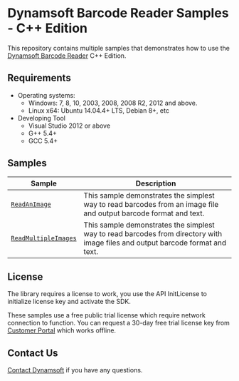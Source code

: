# Dynamsoft Barcode Reader Samples - C++ Edition

This repository contains multiple samples that demonstrates how to use the <a href="https://www.dynamsoft.com/barcode-reader/overview/?product=dbr&utm_source=samples&package=c_cpp" target="_blank">Dynamsoft Barcode Reader</a> C++ Edition.

## Requirements
- Operating systems:
  - Windows: 7, 8, 10, 2003, 2008, 2008 R2, 2012 and above.
  - Linux x64: Ubuntu 14.04.4+ LTS, Debian 8+, etc
- Developing Tool
  - Visual Studio 2012 or above
  - G++ 5.4+  
  - GCC 5.4+

## Samples

| Sample | Description |
|---|---|
| [`ReadAnImage`](Samples/HelloWorld/ReadAnImage) | This sample demonstrates the simplest way to read barcodes from an image file and output barcode format and text. |
| [`ReadMultipleImages`](Samples/HelloWorld/ReadMultipleImages) | This sample demonstrates the simplest way to read barcodes from directory with image files and output barcode format and text. |

## License

The library requires a license to work, you use the API InitLicense to initialize license key and activate the SDK.

These samples use a free public trial license which require network connection to function. You can request a 30-day free trial license key from <a href="https://www.dynamsoft.com/customer/license/trialLicense?product=dbr&utm_source=samples&package=c_cpp" target="_blank">Customer Portal</a> which works offline.

## Contact Us

<a href="https://www.dynamsoft.com/company/contact/">Contact Dynamsoft</a> if you have any questions.
